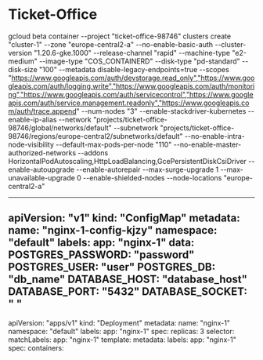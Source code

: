 # Ticket-Office

gcloud beta container --project "ticket-office-98746" clusters create "cluster-1" --zone "europe-central2-a" --no-enable-basic-auth --cluster-version "1.20.6-gke.1000" --release-channel "rapid" --machine-type "e2-medium" --image-type "COS_CONTAINERD" --disk-type "pd-standard" --disk-size "100" --metadata disable-legacy-endpoints=true --scopes "https://www.googleapis.com/auth/devstorage.read_only","https://www.googleapis.com/auth/logging.write","https://www.googleapis.com/auth/monitoring","https://www.googleapis.com/auth/servicecontrol","https://www.googleapis.com/auth/service.management.readonly","https://www.googleapis.com/auth/trace.append" --num-nodes "3" --enable-stackdriver-kubernetes --enable-ip-alias --network "projects/ticket-office-98746/global/networks/default" --subnetwork "projects/ticket-office-98746/regions/europe-central2/subnetworks/default" --no-enable-intra-node-visibility --default-max-pods-per-node "110" --no-enable-master-authorized-networks --addons HorizontalPodAutoscaling,HttpLoadBalancing,GcePersistentDiskCsiDriver --enable-autoupgrade --enable-autorepair --max-surge-upgrade 1 --max-unavailable-upgrade 0 --enable-shielded-nodes --node-locations "europe-central2-a"




---
apiVersion: "v1"
kind: "ConfigMap"
metadata:
  name: "nginx-1-config-kjzy"
  namespace: "default"
  labels:
    app: "nginx-1"
data:
  POSTGRES_PASSWORD: "password"
  POSTGRES_USER: "user"
  POSTGRES_DB: "db_name"
  DATABASE_HOST: "database_host"
  DATABASE_PORT: "5432"
  DATABASE_SOCKET: " "
---
apiVersion: "apps/v1"
kind: "Deployment"
metadata:
  name: "nginx-1"
  namespace: "default"
  labels:
    app: "nginx-1"
spec:
  replicas: 3
  selector:
    matchLabels:
      app: "nginx-1"
  template:
    metadata:
      labels:
        app: "nginx-1"
    spec:
      containers:
